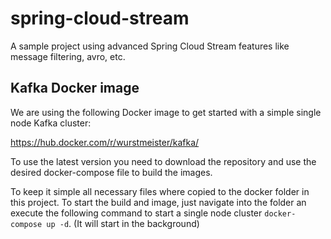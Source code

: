 # spring-cloud-stream
A sample project using advanced Spring Cloud Stream features like message filtering, avro, etc.

## Kafka Docker image 
We are using the following Docker image to get started with a 
simple single node Kafka cluster:

https://hub.docker.com/r/wurstmeister/kafka/

To use the latest version you need to download the repository 
and use the desired docker-compose file to build the images.

To keep it simple all necessary files where copied to the docker folder
in this project. To start the build and image, just navigate into
the folder an execute the following command to start a single node
cluster ```docker-compose up -d```. (It will start in the background)